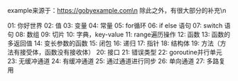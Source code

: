 example来源于：https://gobyexample.com\n
除此之外，有很大部分的补充\n

01: 你好世界
02: 值
03: 变量
04: 常量
05: for循环
06: if else 语句
07: switch 语句
08: 数组
09: 切片
10: 字典，key-value
11: range遍历操作
12: 函数
13: 函数的多返回值
14: 变长参数的函数
15: 闭包
16: 递归
17: 指针
18: 结构体
19: 方法（方法有接受体，函数没有接收体）
20: 接口
21: 错误类型
22: goroutine并行单元
23: 无缓冲通道
24: 有缓冲通道
25: 通过通道进行同步
26: 单向通道
27: 多路复用
